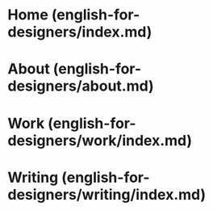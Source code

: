 
# Home (english-for-designers/index.md)
# About (english-for-designers/about.md)
# Work (english-for-designers/work/index.md)

# Writing (english-for-designers/writing/index.md)
